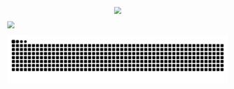 <p align='center'>
    <img src="https://capsule-render.vercel.app/api?type=waving&color=timeGradient&height=300&section=header&text=Hi%20There!&fontSize=90&animation=fadeIn&fontAlignY=30&desc=Welcome%20to%20Erikline's%20Github%20!&descAlignY=51&descAlign=62"/>
</p>

<source
srcset="https://github-readme-stats.vercel.app/api?username=Erikline&show_icons=true&theme=dark"
media="(prefers-color-scheme: dark)"
/>
<source
srcset="https://github-readme-stats.vercel.app/api?username=Erikline&show_icons=true"
media="(prefers-color-scheme: light), (prefers-color-scheme: no-preference)"
/>
<img src="https://github-readme-stats.vercel.app/api?username=Erikline&show_icons=true" />
</picture>

<picture>
<source media="(prefers-color-scheme: dark)" srcset="https://raw.githubusercontent.com/Peter-JXL/Peter-JXL/output/github-contribution-grid-snake-dark.svg">
<source media="(prefers-color-scheme: light)" srcset="https://raw.githubusercontent.com/Peter-JXL/Peter-JXL/output/github-contribution-grid-snake.svg">
<img alt="github contribution grid snake animation" src="https://raw.githubusercontent.com/Peter-JXL/Peter-JXL/output/github-contribution-grid-snake.svg">
</picture>
